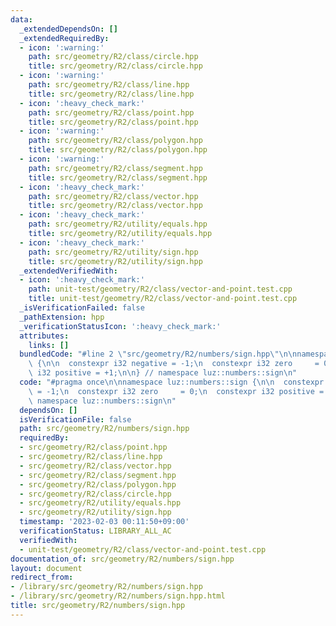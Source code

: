 ```yaml
---
data:
  _extendedDependsOn: []
  _extendedRequiredBy:
  - icon: ':warning:'
    path: src/geometry/R2/class/circle.hpp
    title: src/geometry/R2/class/circle.hpp
  - icon: ':warning:'
    path: src/geometry/R2/class/line.hpp
    title: src/geometry/R2/class/line.hpp
  - icon: ':heavy_check_mark:'
    path: src/geometry/R2/class/point.hpp
    title: src/geometry/R2/class/point.hpp
  - icon: ':warning:'
    path: src/geometry/R2/class/polygon.hpp
    title: src/geometry/R2/class/polygon.hpp
  - icon: ':warning:'
    path: src/geometry/R2/class/segment.hpp
    title: src/geometry/R2/class/segment.hpp
  - icon: ':heavy_check_mark:'
    path: src/geometry/R2/class/vector.hpp
    title: src/geometry/R2/class/vector.hpp
  - icon: ':heavy_check_mark:'
    path: src/geometry/R2/utility/equals.hpp
    title: src/geometry/R2/utility/equals.hpp
  - icon: ':heavy_check_mark:'
    path: src/geometry/R2/utility/sign.hpp
    title: src/geometry/R2/utility/sign.hpp
  _extendedVerifiedWith:
  - icon: ':heavy_check_mark:'
    path: unit-test/geometry/R2/class/vector-and-point.test.cpp
    title: unit-test/geometry/R2/class/vector-and-point.test.cpp
  _isVerificationFailed: false
  _pathExtension: hpp
  _verificationStatusIcon: ':heavy_check_mark:'
  attributes:
    links: []
  bundledCode: "#line 2 \"src/geometry/R2/numbers/sign.hpp\"\n\nnamespace luz::numbers::sign\
    \ {\n\n  constexpr i32 negative = -1;\n  constexpr i32 zero     = 0;\n  constexpr\
    \ i32 positive = +1;\n\n} // namespace luz::numbers::sign\n"
  code: "#pragma once\n\nnamespace luz::numbers::sign {\n\n  constexpr i32 negative\
    \ = -1;\n  constexpr i32 zero     = 0;\n  constexpr i32 positive = +1;\n\n} //\
    \ namespace luz::numbers::sign\n"
  dependsOn: []
  isVerificationFile: false
  path: src/geometry/R2/numbers/sign.hpp
  requiredBy:
  - src/geometry/R2/class/point.hpp
  - src/geometry/R2/class/line.hpp
  - src/geometry/R2/class/vector.hpp
  - src/geometry/R2/class/segment.hpp
  - src/geometry/R2/class/polygon.hpp
  - src/geometry/R2/class/circle.hpp
  - src/geometry/R2/utility/equals.hpp
  - src/geometry/R2/utility/sign.hpp
  timestamp: '2023-02-03 00:11:50+09:00'
  verificationStatus: LIBRARY_ALL_AC
  verifiedWith:
  - unit-test/geometry/R2/class/vector-and-point.test.cpp
documentation_of: src/geometry/R2/numbers/sign.hpp
layout: document
redirect_from:
- /library/src/geometry/R2/numbers/sign.hpp
- /library/src/geometry/R2/numbers/sign.hpp.html
title: src/geometry/R2/numbers/sign.hpp
---
```

